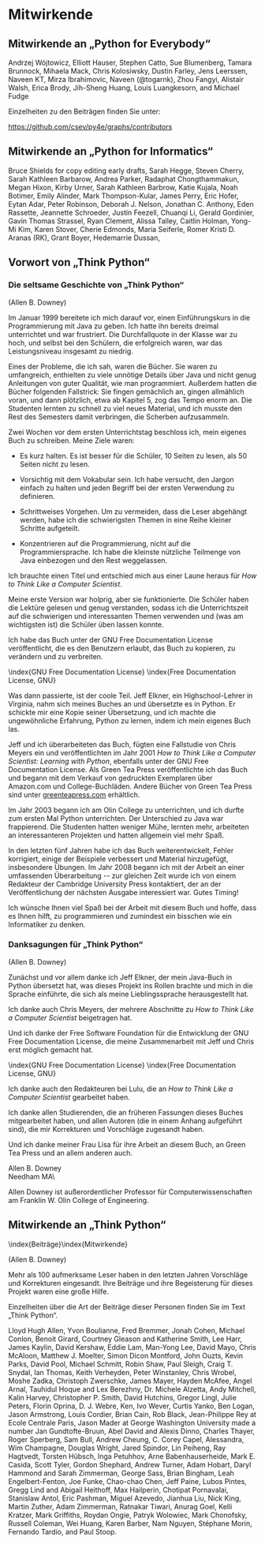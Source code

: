 
Mitwirkende
===========

Mitwirkende an „Python for Everybody“
-------------------------------------

Andrzej Wójtowicz,
Elliott Hauser,
Stephen Catto,
Sue Blumenberg,
Tamara Brunnock,
Mihaela Mack,
Chris Kolosiwsky,
Dustin Farley,
Jens Leerssen,
Naveen KT,
Mirza Ibrahimovic,
Naveen (@togarnk),
Zhou Fangyi,
Alistair Walsh,
Erica Brody,
Jih-Sheng Huang,
Louis Luangkesorn,
and
Michael Fudge

Einzelheiten zu den Beiträgen finden Sie unter:

https://github.com/csev/py4e/graphs/contributors

Mitwirkende an „Python for Informatics“ 
---------------------------------------

Bruce Shields for copy editing early drafts, Sarah Hegge, Steven Cherry,
Sarah Kathleen Barbarow, Andrea Parker, Radaphat Chongthammakun, Megan
Hixon, Kirby Urner, Sarah Kathleen Barbrow, Katie Kujala, Noah Botimer,
Emily Alinder, Mark Thompson-Kular, James Perry, Eric Hofer, Eytan Adar,
Peter Robinson, Deborah J. Nelson, Jonathan C. Anthony, Eden Rassette,
Jeannette Schroeder, Justin Feezell, Chuanqi Li, Gerald Gordinier, Gavin
Thomas Strassel, Ryan Clement, Alissa Talley, Caitlin Holman, Yong-Mi
Kim, Karen Stover, Cherie Edmonds, Maria Seiferle, Romer Kristi D.
Aranas (RK), Grant Boyer, Hedemarrie Dussan,

Vorwort von „Think Python“
--------------------------

### Die seltsame Geschichte von „Think Python“

(Allen B. Downey)

Im Januar 1999 bereitete ich mich darauf vor, einen Einführungskurs in die Programmierung mit Java zu geben. Ich hatte ihn bereits dreimal unterrichtet und war frustriert. Die Durchfallquote in der Klasse war zu hoch, und selbst bei den Schülern, die erfolgreich waren, war das Leistungsniveau insgesamt zu niedrig.

Eines der Probleme, die ich sah, waren die Bücher. Sie waren zu umfangreich, enthielten zu viele unnötige Details über Java und nicht genug Anleitungen von guter Qualität, wie man programmiert. Außerdem hatten die Bücher folgenden Fallstrick: Sie fingen gemächlich an, gingen allmählich voran, und dann plötzlich, etwa ab Kapitel 5, zog das Tempo enorm an. Die Studenten lernten zu schnell zu viel neues Material, und ich musste den Rest des Semesters damit verbringen, die Scherben aufzusammeln.

Zwei Wochen vor dem ersten Unterrichtstag beschloss ich, mein eigenes Buch zu schreiben. Meine Ziele waren:

-   Es kurz halten. Es ist besser für die Schüler, 10 Seiten zu lesen, als 50 Seiten nicht zu lesen.

-   Vorsichtig mit dem Vokabular sein. Ich habe versucht, den Jargon einfach zu halten und jeden Begriff bei der ersten Verwendung zu definieren.

-   Schrittweises Vorgehen. Um zu vermeiden, dass die Leser abgehängt werden, habe ich die schwierigsten Themen in eine Reihe kleiner Schritte aufgeteilt.

-   Konzentrieren auf die Programmierung, nicht auf die Programmiersprache. Ich habe die kleinste nützliche Teilmenge von Java einbezogen und den Rest weggelassen.

Ich brauchte einen Titel und entschied mich aus einer Laune heraus für *How to Think Like a Computer Scientist*.

Meine erste Version war holprig, aber sie funktionierte. Die Schüler haben die Lektüre gelesen und genug verstanden, sodass ich die Unterrichtszeit auf die schwierigen und interessanten Themen verwenden und (was am wichtigsten ist) die Schüler üben lassen konnte.

Ich habe das Buch unter der GNU Free Documentation License veröffentlicht, die es den Benutzern erlaubt, das Buch zu kopieren, zu verändern und zu verbreiten.

\index{GNU Free Documentation License}
\index{Free Documentation License, GNU}

Was dann passierte, ist der coole Teil. Jeff Elkner, ein Highschool-Lehrer in Virginia, nahm sich meines Buches an und übersetzte es in Python. Er schickte mir eine Kopie seiner Übersetzung, und ich machte die ungewöhnliche Erfahrung, Python zu lernen, indem ich mein eigenes Buch las.

Jeff und ich überarbeiteten das Buch, fügten eine Fallstudie von Chris Meyers ein und veröffentlichten im Jahr 2001 *How to Think Like a Computer Scientist: Learning with Python*, ebenfalls unter der GNU Free Documentation License. Als Green Tea Press veröffentlichte ich das Buch und begann mit dem Verkauf von gedruckten Exemplaren über Amazon.com und College-Buchläden. Andere Bücher von Green Tea Press sind unter [greenteapress.com](greenteapress.com) erhältlich.

Im Jahr 2003 begann ich am Olin College zu unterrichten, und ich durfte zum ersten Mal Python unterrichten. Der Unterschied zu Java war frappierend. Die Studenten hatten weniger Mühe, lernten mehr, arbeiteten an interessanteren Projekten und hatten allgemein viel mehr Spaß.

In den letzten fünf Jahren habe ich das Buch weiterentwickelt, Fehler korrigiert, einige der Beispiele verbessert und Material hinzugefügt, insbesondere Übungen. Im Jahr 2008 begann ich mit der Arbeit an einer umfassenden Überarbeitung -- zur gleichen Zeit wurde ich von einem Redakteur der Cambridge University Press kontaktiert, der an der Veröffentlichung der nächsten Ausgabe interessiert war. Gutes Timing!

Ich wünsche Ihnen viel Spaß bei der Arbeit mit diesem Buch und hoffe, dass es Ihnen hilft, zu programmieren und zumindest ein bisschen wie ein Informatiker zu denken.

### Danksagungen für „Think Python“ 

(Allen B. Downey)

Zunächst und vor allem danke ich Jeff Elkner, der mein Java-Buch in Python übersetzt hat, was dieses Projekt ins Rollen brachte und mich in die Sprache einführte, die sich als meine Lieblingssprache herausgestellt hat.

Ich danke auch Chris Meyers, der mehrere Abschnitte zu *How to Think Like a Computer Scientist* beigetragen hat.

Und ich danke der Free Software Foundation für die Entwicklung der GNU Free Documentation License, die meine Zusammenarbeit mit Jeff und Chris erst möglich gemacht hat.

\index{GNU Free Documentation License}
\index{Free Documentation License, GNU}

Ich danke auch den Redakteuren bei Lulu, die an *How to Think Like a Computer Scientist* gearbeitet haben.

Ich danke allen Studierenden, die an früheren Fassungen dieses Buches mitgearbeitet haben, und allen Autoren (die in einem Anhang aufgeführt sind), die mir Korrekturen und Vorschläge zugesandt haben.

Und ich danke meiner Frau Lisa für ihre Arbeit an diesem Buch, an Green Tea Press und an allem anderen auch.

Allen B. Downey\
Needham MA\

Allen Downey ist außerordentlicher Professor für Computerwissenschaften am Franklin W. Olin College of Engineering.

Mitwirkende an „Think Python“ 
-----------------------------

\index{Beiträge}\index{Mitwirkende}

(Allen B. Downey)

Mehr als 100 aufmerksame Leser haben in den letzten Jahren Vorschläge und Korrekturen eingesandt. Ihre Beiträge und ihre Begeisterung für dieses Projekt waren eine große Hilfe.

Einzelheiten über die Art der Beiträge dieser Personen finden Sie im Text „Think Python“.

Lloyd Hugh Allen, Yvon Boulianne, Fred Bremmer, Jonah Cohen, Michael
Conlon, Benoit Girard, Courtney Gleason and Katherine Smith, Lee Harr,
James Kaylin, David Kershaw, Eddie Lam, Man-Yong Lee, David Mayo, Chris
McAloon, Matthew J. Moelter, Simon Dicon Montford, John Ouzts, Kevin
Parks, David Pool, Michael Schmitt, Robin Shaw, Paul Sleigh, Craig T.
Snydal, Ian Thomas, Keith Verheyden, Peter Winstanley, Chris Wrobel,
Moshe Zadka, Christoph Zwerschke, James Mayer, Hayden McAfee, Angel
Arnal, Tauhidul Hoque and Lex Berezhny, Dr. Michele Alzetta, Andy
Mitchell, Kalin Harvey, Christopher P. Smith, David Hutchins, Gregor
Lingl, Julie Peters, Florin Oprina, D. J. Webre, Ken, Ivo Wever, Curtis
Yanko, Ben Logan, Jason Armstrong, Louis Cordier, Brian Cain, Rob Black,
Jean-Philippe Rey at Ecole Centrale Paris, Jason Mader at George
Washington University made a number Jan Gundtofte-Bruun, Abel David and
Alexis Dinno, Charles Thayer, Roger Sperberg, Sam Bull, Andrew Cheung,
C. Corey Capel, Alessandra, Wim Champagne, Douglas Wright, Jared
Spindor, Lin Peiheng, Ray Hagtvedt, Torsten Hübsch, Inga Petuhhov, Arne
Babenhauserheide, Mark E. Casida, Scott Tyler, Gordon Shephard, Andrew
Turner, Adam Hobart, Daryl Hammond and Sarah Zimmerman, George Sass,
Brian Bingham, Leah Engelbert-Fenton, Joe Funke, Chao-chao Chen, Jeff
Paine, Lubos Pintes, Gregg Lind and Abigail Heithoff, Max Hailperin,
Chotipat Pornavalai, Stanislaw Antol, Eric Pashman, Miguel Azevedo,
Jianhua Liu, Nick King, Martin Zuther, Adam Zimmerman, Ratnakar Tiwari,
Anurag Goel, Kelli Kratzer, Mark Griffiths, Roydan Ongie, Patryk
Wolowiec, Mark Chonofsky, Russell Coleman, Wei Huang, Karen Barber, Nam
Nguyen, Stéphane Morin, Fernando Tardio, and Paul Stoop.

